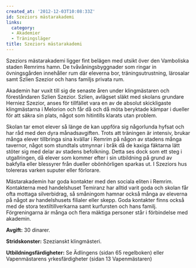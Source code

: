 ```yaml
---
created_at: '2012-12-03T10:08:33Z'
id: Szeziors mästarakademi
links:
  category:
  - Akademier
  - Träningsläger
title: Szeziors mästarakademi
---
```


Szeziors mästarakademi ligger fint belägen med utsikt över den Vamboliska staden Remrims hamn. De
tvåvåningsbyggnader som ringar in övningsgården innehåller rum där eleverna bor, träningsutrustning,
lärosalar samt Szlien Szezior och hans familjs privata rum.

Akademin har vuxit till sig de senaste åren under klingmästaren och föreståndaren Szlien Szezior.
Szlien, avlägset släkt med skolans grundare Herniez Szezior, anses för tillfället vara en av de
absolut skickligaste klingmästarna i Melorion och får då och då möta beryktade kämpar i dueller för
att säkra sin plats, något som hitintills klarats utan problem.

Skolan tar emot elever så länge de kan uppföra sig någorlunda hyfsat och har råd med den dyra
månadsavgiften. Trots att träningen är intensiv, brukar många elever tillbringa sina kvällar i
Remrim på någon av stadens många tavernor, något som stundtals utmynnar i bråk då de kaxiga fäktarna
lätt stöter sig med delar av stadens befolkning. Detta ses dock som ett steg i utgallringen, då
elever som kommer efter i sin utbildning på grund av bakfylla eller blessyrer från dueller
obönhörligen sparkas ut. I Szeziors hus tolereras varken suputer eller förlorare.

Mästarakademin har goda kontakter med den sociala eliten i Remrim. Kontakterna med handelshuset
Temiranz har alltid varit goda och skolan får ofta mottaga silverbidrag, så småningom hamnar också
många av eleverna på något av handelshusets filialer eller skepp. Goda kontakter finns också med de
stora textiltillverkarna samt kurfursten och hans familj. Förgreningarna är många och flera mäktiga
personer står i förbindelse med akademin.

**Avgift:** 30 dinarer.

**Stridskonster:** Szezianskt klingmästeri.

**Utbildningsfärdigheter:** Se Ädlingens (sidan 65 regelboken) eller Vapenmästarens yrkesfärdigheter
(sidan 13 Vapenmästaren)